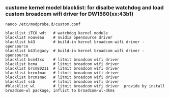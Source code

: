 ### custome kernel model blacklist: for disalbe watchdog and load custom broadcom wifi driver for DW1560(xx:43b1)

`
nanoo /etc/modprobe.d/custom.conf
`
```
blacklist iTCO_wdt   # watchdog kernel module
blacklist nouveau    # nvidia opensource driver
blacklist b43        # build-in kernel broadcom wifi driver - opensource
blacklist b43legacy  # build-in kernel broadcom wifi driver - opensource
blacklist bcm43xx    # litmit broadcom wifi driver
blacklist bcma       # litmit broadcom wifi driver
blacklist brcm80211  # litmit broadcom wifi driver
blacklist brcmfmac   # litmit broadcom wifi driver
blacklist brcmsmac   # litmit broadcom wifi driver
blacklist ssb        # litmit broadcom wifi driver
#blacklist wl        # litmit broadcom wifi driver  provide by install broadcom-wl package, inflict to broadcom-wl-dkms
```
